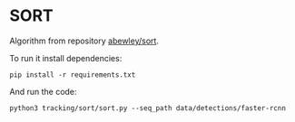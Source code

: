 SORT
=====

Algorithm from repository [abewley/sort](https://github.com/abewley/sort).

To run it install dependencies:

```
pip install -r requirements.txt
```

And run the code:

```
python3 tracking/sort/sort.py --seq_path data/detections/faster-rcnn
```
